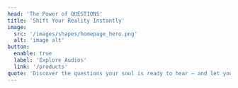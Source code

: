 ```yaml
---
head: 'The Power of QUESTIONS'
title: 'Shift Your Reality Instantly'
image:
  src: '/images/shapes/homepage_hero.png'
  alt: 'image alt'
button:
  enable: true
  label: 'Explore Audios'
  link: '/products'
quote: 'Discover the questions your soul is ready to hear — and let your shift begin.'
---
```

